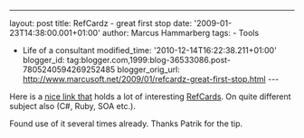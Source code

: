 ---
layout: post
title: RefCardz - great first stop date: '2009-01-23T14:38:00.001+01:00'
author: Marcus Hammarberg
tags: -
Tools
  - Life of a consultant
modified_time: '2010-12-14T16:22:38.211+01:00'
blogger_id: tag:blogger.com,1999:blog-36533086.post-7805240594269252485
blogger_orig_url: http://www.marcusoft.net/2009/01/refcardz-great-first-stop.html ---

Here is a
<a href="http://refcardz.dzone.com/" target="_blank">nice link that</a>
holds a lot of interesting
<a href="http://refcardz.dzone.com/" target="_blank">RefCards</a>. On
quite different subject also (C#, Ruby, SOA etc.).

Found use of it several times already. Thanks Patrik for the tip.
